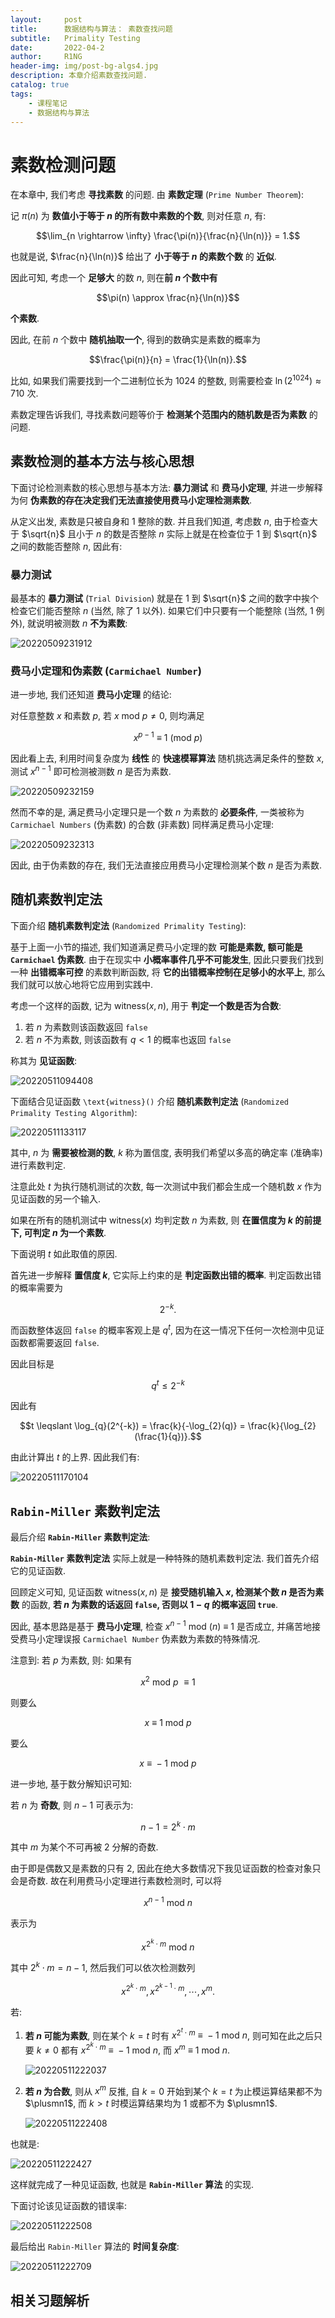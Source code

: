 ```yaml
---
layout:     post
title:      数据结构与算法： 素数查找问题
subtitle:   Primality Testing
date:       2022-04-2
author:     R1NG
header-img: img/post-bg-algs4.jpg
description: 本章介绍素数查找问题.
catalog: true
tags:
    - 课程笔记
    - 数据结构与算法
---
```


# 素数检测问题

在本章中, 我们考虑 **寻找素数** 的问题. 由 **素数定理** (`Prime Number Theorem`):

记 $\pi(n)$ 为 **数值小于等于 $n$ 的所有数中素数的个数**, 则对任意 $n$, 有:

$$\lim_{n \rightarrow \infty} \frac{\pi(n)}{\frac{n}{\ln(n)}} = 1.$$

也就是说, $\frac{n}{\ln(n)}$ 给出了 **小于等于 $n$ 的素数个数** 的 **近似**.

因此可知, 考虑一个 **足够大** 的数 $n$, 则在**前 $n$ 个数中有**

$$\pi(n) \approx \frac{n}{\ln(n)}$$

**个素数**.

因此, 在前 $n$ 个数中 **随机抽取一个**, 得到的数确实是素数的概率为 

$$\frac{\pi(n)}{n} = \frac{1}{\ln(n)}.$$

比如, 如果我们需要找到一个二进制位长为 $1024$ 的整数, 则需要检查 $\ln(2^{1024}) \approx 710$ 次. 

素数定理告诉我们, 寻找素数问题等价于 **检测某个范围内的随机数是否为素数** 的问题.


## 素数检测的基本方法与核心思想

下面讨论检测素数的核心思想与基本方法: **暴力测试** 和 **费马小定理**, 并进一步解释为何 **伪素数的存在决定我们无法直接使用费马小定理检测素数**.

从定义出发, 素数是只被自身和 $1$ 整除的数. 并且我们知道, 考虑数 $n$, 由于检查大于 $\sqrt{n}$ 且小于 $n$ 的数是否整除 $n$ 实际上就是在检查位于 $1$ 到 $\sqrt{n}$ 之间的数能否整除 $n$, 因此有:

### 暴力测试

最基本的 **暴力测试** (`Trial Division`) 就是在 $1$ 到 $\sqrt{n}$ 之间的数字中挨个检查它们能否整除 $n$ (当然, 除了 $1$ 以外). 如果它们中只要有一个能整除 (当然, $1$ 例外), 就说明被测数 $n$ **不为素数**:

![20220509231912](https://cdn.jsdelivr.net/gh/KirisameR/KirisameR.github.io/img/blogpost_images/20220509231912.png)


### 费马小定理和伪素数 (`Carmichael Number`)

进一步地, 我们还知道 **费马小定理** 的结论:

对任意整数 $x$ 和素数 $p$, 若 $x ~\text{mod}~p \neq 0$, 则均满足

$$x^{p-1} ~\equiv~ 1 ~ (\text{mod} ~ p)$$

因此看上去, 利用时间复杂度为 **线性** 的 **快速模幂算法** 随机挑选满足条件的整数 $x$, 测试 $x^{n-1}$ 即可检测被测数 $n$ 是否为素数.

![20220509232159](https://cdn.jsdelivr.net/gh/KirisameR/KirisameR.github.io/img/blogpost_images/20220509232159.png)

然而不幸的是, 满足费马小定理只是一个数 $n$ 为素数的 **必要条件**, 一类被称为 `Carmichael Numbers` (伪素数) 的合数 (非素数) 同样满足费马小定理:

![20220509232313](https://cdn.jsdelivr.net/gh/KirisameR/KirisameR.github.io/img/blogpost_images/20220509232313.png)

因此, 由于伪素数的存在, 我们无法直接应用费马小定理检测某个数 $n$ 是否为素数. 

## 随机素数判定法

下面介绍 **随机素数判定法** (`Randomized Primality Testing`):

基于上面一小节的描述, 我们知道满足费马小定理的数 **可能是素数, 额可能是 `Carmichael` 伪素数**. 由于在现实中 **小概率事件几乎不可能发生**, 因此只要我们找到一种 **出错概率可控** 的素数判断函数, 将 **它的出错概率控制在足够小的水平上**, 那么我们就可以放心地将它应用到实践中. 

考虑一个这样的函数, 记为 $\text{witness}(x, n)$, 用于 **判定一个数是否为合数**:

1. 若 $n$ 为素数则该函数返回 `false`
2. 若 $n$ 不为素数, 则该函数有 $q < 1$ 的概率也返回 `false` 

称其为 **见证函数**:

![20220511094408](https://cdn.jsdelivr.net/gh/KirisameR/KirisameR.github.io/img/blogpost_images/20220511094408.png)

下面结合见证函数 `\text{witness}()` 介绍 **随机素数判定法** (`Randomized Primality Testing Algorithm`):

![20220511133117](https://cdn.jsdelivr.net/gh/KirisameR/KirisameR.github.io/img/blogpost_images/20220511133117.png)

其中, $n$ 为 **需要被检测的数**, $k$ 称为置信度, 表明我们希望以多高的确定率 (准确率) 进行素数判定.

注意此处 $t$ 为执行随机测试的次数, 每一次测试中我们都会生成一个随机数 $x$ 作为见证函数的另一个输入.

如果在所有的随机测试中 $\text{witness}(x)$ 均判定数 $n$ 为素数, 则 **在置信度为 $k$ 的前提下, 可判定 $n$ 为一个素数**.

下面说明 $t$ 如此取值的原因.

首先进一步解释 **置信度 $k$**, 它实际上约束的是 **判定函数出错的概率**. 判定函数出错的概率需要为

$$2^{-k}.$$

而函数整体返回 `false` 的概率客观上是 $q^{t}$, 因为在这一情况下任何一次检测中见证函数都需要返回 `false`.

因此目标是

$$q^{t} \leqslant 2^{-k}$$

因此有

$$t \leqslant \log_{q}(2^{-k}) = \frac{k}{-\log_{2}(q)} = \frac{k}{\log_{2}(\frac{1}{q})}.$$

由此计算出 $t$ 的上界. 因此我们有:

![20220511170104](https://cdn.jsdelivr.net/gh/KirisameR/KirisameR.github.io/img/blogpost_images/20220511170104.png)

## `Rabin-Miller` 素数判定法

最后介绍 **`Rabin-Miller` 素数判定法**:

**`Rabin-Miller` 素数判定法** 实际上就是一种特殊的随机素数判定法. 我们首先介绍它的见证函数.

回顾定义可知, 见证函数 $\text{witness}(x, n)$ 是 **接受随机输入 $x$, 检测某个数 $n$ 是否为素数** 的函数, **若 $n$ 为素数的话返回 `false`, 否则以 $1-q$ 的概率返回 `true`**.

因此, 基本思路是基于 **费马小定理**, 检查 $x^{n-1} ~\text{mod}~(n) ~\equiv~ 1$ 是否成立, 并痛苦地接受费马小定理误报 `Carmichael Number` 伪素数为素数的特殊情况.

注意到: 若 $p$ 为素数, 则: 如果有 

$$x^2 ~\text{mod}~p~\equiv 1$$

则要么

$$x ~\equiv~ 1 ~ \text{mod} ~p$$

要么

$$x ~\equiv~ -1 ~ \text{mod} ~p$$

进一步地, 基于数分解知识可知:

若 $n$ 为 **奇数**, 则 $n-1$ 可表示为:

$$n-1 = 2^k \cdot m$$

其中 $m$ 为某个不可再被 $2$ 分解的奇数.

由于即是偶数又是素数的只有 $2$, 因此在绝大多数情况下我见证函数的检查对象只会是奇数. 故在利用费马小定理进行素数检测时, 可以将

$$x^{n-1} ~\text{mod}~ n$$

表示为

$$x^{2^k \cdot m} ~\text{mod}~ n$$

其中 $2^k \cdot m = n-1$,
然后我们可以依次检测数列

$$x^{2^k \cdot m}, x^{2^{k-1} \cdot m}, \cdots, x^{m}.$$

若:

1. **若 $n$ 可能为素数**, 则在某个 $k=t$ 时有 $x^{2^t \cdot m} ~\equiv~ -1 ~\text{mod}~ n$, 则可知在此之后只要 $k \neq 0$ 都有 $x^{2^k \cdot m} ~\equiv~ -1 ~\text{mod}~ n$, 而 $x^{m} ~\equiv~ 1 ~\text{mod}~ n$.

    ![20220511222037](https://cdn.jsdelivr.net/gh/KirisameR/KirisameR.github.io/img/blogpost_images/20220511222037.png)
    
2. **若 $n$ 为合数**, 则从 $x^{m}$ 反推, 自 $k=0$ 开始到某个 $k=t$ 为止模运算结果都不为 $\plusmn1$, 而 $k > t$ 时模运算结果均为 $1$ 或都不为 $\plusmn1$.

    ![20220511222408](https://cdn.jsdelivr.net/gh/KirisameR/KirisameR.github.io/img/blogpost_images/20220511222408.png)

也就是:

![20220511222427](https://cdn.jsdelivr.net/gh/KirisameR/KirisameR.github.io/img/blogpost_images/20220511222427.png)

这样就完成了一种见证函数, 也就是 **`Rabin-Miller` 算法** 的实现. 

下面讨论该见证函数的错误率:

![20220511222508](https://cdn.jsdelivr.net/gh/KirisameR/KirisameR.github.io/img/blogpost_images/20220511222508.png)

最后给出 `Rabin-Miller` 算法的 **时间复杂度**:

![20220511222709](https://cdn.jsdelivr.net/gh/KirisameR/KirisameR.github.io/img/blogpost_images/20220511222709.png)

## 相关习题解析

